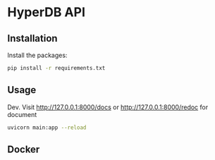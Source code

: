 # HyperDB API

## Installation

Install the packages:

```bash
pip install -r requirements.txt
```

## Usage

Dev. Visit <http://127.0.0.1:8000/docs> or <http://127.0.0.1:8000/redoc> for document

```bash
uvicorn main:app --reload
```

## Docker
